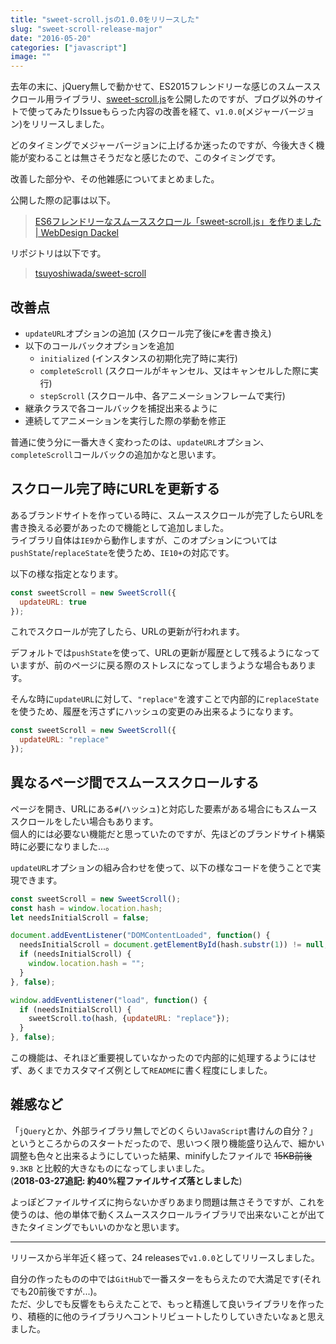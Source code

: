 ```yaml
---
title: "sweet-scroll.jsの1.0.0をリリースした"
slug: "sweet-scroll-release-major"
date: "2016-05-20"
categories: ["javascript"]
image: ""
---
```


去年の末に、jQuery無しで動かせて、ES2015フレンドリーな感じのスムーススクロール用ライブラリ、[sweet-scroll.js](https://github.com/tsuyoshiwada/sweet-scroll)を公開したのですが、ブログ以外のサイトで使ってみたりIssueもらった内容の改善を経て、`v1.0.0`(メジャーバージョン)をリリースしました。

どのタイミングでメジャーバージョンに上げるか迷ったのですが、今後大きく機能が変わることは無さそうだなと感じたので、このタイミングです。

改善した部分や、その他雑感についてまとめました。

公開した際の記事は以下。

> [ES6フレンドリーなスムーススクロール「sweet-scroll.js」を作りました | WebDesign Dackel](http://webdesign-dackel.com/2015/12/17/sweet-scroll/)

リポジトリは以下です。

> [tsuyoshiwada/sweet-scroll](https://github.com/tsuyoshiwada/sweet-scroll)



## 改善点

* `updateURL`オプションの追加 (スクロール完了後に`#`を書き換え)
* 以下のコールバックオプションを追加
    - `initialized` (インスタンスの初期化完了時に実行)
    - `completeScroll` (スクロールがキャンセル、又はキャンセルした際に実行)
    - `stepScroll` (スクロール中、各アニメーションフレームで実行)
* 継承クラスで各コールバックを捕捉出来るように
* 連続してアニメーションを実行した際の挙動を修正


普通に使う分に一番大きく変わったのは、`updateURL`オプション、`completeScroll`コールバックの追加かなと思います。



## スクロール完了時にURLを更新する

あるブランドサイトを作っている時に、スムーススクロールが完了したらURLを書き換える必要があったので機能として追加しました。  
ライブラリ自体は`IE9`から動作しますが、このオプションについては`pushState`/`replaceState`を使うため、`IE10+`の対応です。

以下の様な指定となります。

```javascript:sample.js
const sweetScroll = new SweetScroll({
  updateURL: true
});
```

これでスクロールが完了したら、URLの更新が行われます。

デフォルトでは`pushState`を使って、URLの更新が履歴として残るようになっていますが、前のページに戻る際のストレスになってしまうような場合もあります。

そんな時に`updateURL`に対して、`"replace"`を渡すことで内部的に`replaceState`を使うため、履歴を汚さずにハッシュの変更のみ出来るようになります。

```javascript:sample.js
const sweetScroll = new SweetScroll({
  updateURL: "replace"
});
```



## 異なるページ間でスムーススクロールする

ページを開き、URLにある`#`(ハッシュ)と対応した要素がある場合にもスムーススクロールをしたい場合もあります。  
個人的には必要ない機能だと思っていたのですが、先ほどのブランドサイト構築時に必要になりました...。

`updateURL`オプションの組み合わせを使って、以下の様なコードを使うことで実現できます。

```javascript:app.js
const sweetScroll = new SweetScroll();
const hash = window.location.hash;
let needsInitialScroll = false;

document.addEventListener("DOMContentLoaded", function() {
  needsInitialScroll = document.getElementById(hash.substr(1)) != null;
  if (needsInitialScroll) {
    window.location.hash = "";
  }
}, false);

window.addEventListener("load", function() {
  if (needsInitialScroll) {
    sweetScroll.to(hash, {updateURL: "replace"});
  }
}, false);
```

この機能は、それほど重要視していなかったので内部的に処理するようにはせず、あくまでカスタマイズ例として`README`に書く程度にしました。




## 雑感など

「`jQuery`とか、外部ライブラリ無しでどのくらい`JavaScript`書けんの自分？」というところからのスタートだったので、思いつく限り機能盛り込んで、細かい調整も色々と出来るようにしていった結果、minifyしたファイルで ~~15KB前後~~ `9.3KB` と比較的大きなものになってしまいました。  
(**2018-03-27追記: 約40%程ファイルサイズ落としました**)

よっぽどファイルサイズに拘らないかぎりあまり問題は無さそうですが、これを使うのは、他の単体で動くスムーススクロールライブラリで出来ないことが出てきたタイミングでもいいのかなと思います。

---

リリースから半年近く経って、24 releasesで`v1.0.0`としてリリースしました。

自分の作ったものの中では`GitHub`で一番スターをもらえたので大満足です(それでも20前後ですが...)。  
ただ、少しでも反響をもらえたことで、もっと精進して良いライブラリを作ったり、積極的に他のライブラリへコントリビュートしたりしていきたいなぁと思えました。
